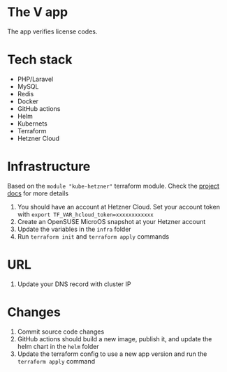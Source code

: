# The V app

The app verifies license codes.

# Tech stack

- PHP/Laravel 
- MySQL
- Redis
- Docker
- GitHub actions
- Helm
- Kubernets
- Terraform
- Hetzner Cloud

# Infrastructure

Based on the `module "kube-hetzner"` terraform module. Check the [project docs](https://github.com/kube-hetzner/terraform-hcloud-kube-hetzner) for more details 

1) You should have an account at Hetzner Cloud. 
Set your account token with `export TF_VAR_hcloud_token=xxxxxxxxxxxx`
2) Create an OpenSUSE MicroOS snapshot at your Hetzner account
3) Update the variables in the `infra` folder
4) Run `terraform init` and `terraform apply` commands

# URL

1) Update your DNS record with cluster IP

# Changes

1) Commit source code changes
2) GitHub actions should build a new image, publish it, and update the helm chart in the `helm` folder
3) Update the terraform config to use a new app version and run the `terraform apply` command


